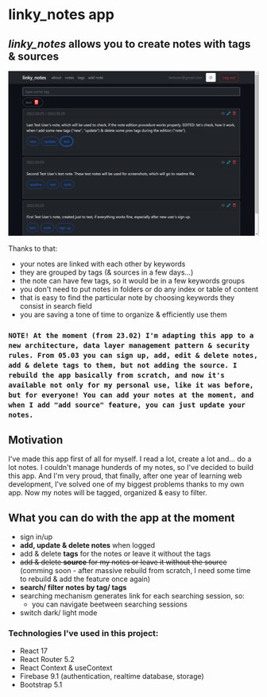 # linky_notes app

## *linky_notes* allows you to create notes with tags & sources

<img src="public/linky-notes-app-screen-vadim-gierko.png">

Thanks to that:
- your notes are linked with each other by keywords
- they are grouped by tags (& sources in a few days...)
- the note can have few tags, so it would be in a few keywords groups
- you don't need to put notes in folders or do any index or table of content
- that is easy to find the particular note by choosing keywords they consist in search field
- you are saving a tone of time to organize & efficiently use them

### `NOTE! At the moment (from 23.02) I'm adapting this app to a new architecture, data layer management pattern & security rules. From 05.03 you can sign up, add, edit & delete notes, add & delete tags to them, but not adding the source. I rebuild the app basically from scratch, and now it's available not only for my personal use, like it was before, but for everyone! You can add your notes at the moment, and when I add "add source" feature, you can just update your notes.`

## Motivation

I've made this app first of all for myself. I read a lot, create a lot and... do a lot notes. I couldn't manage hunderds of my notes, so I've decided to build this app. And I'm very proud, that finally, after one year of learning web development, I've solved one of my biggest problems thanks to my own app. Now my notes will be tagged, organized & easy to filter.

## What you can do with the app at the moment

- sign in/up
- **add, update & delete notes** when logged
- add & delete **tags** for the notes or leave it without the tags
- ~~add & delete **source** for my notes or leave it without the source~~ (comming soon - after massive rebuild from scratch, I need some time to rebuild & add the feature once again)
- **search/ filter notes by tag/ tags**
- searching mechanism generates link for each searching session, so:
  - you can navigate beetween searching sessions
- switch dark/ light mode

### Technologies I've used in this project:
- React 17
- React Router 5.2
- React Context & useContext
- Firebase 9.1 (authentication, realtime database, storage)
- Bootstrap 5.1